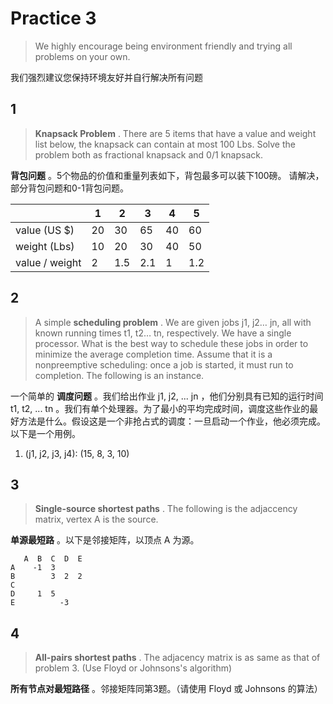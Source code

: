 # Practice 3

> We highly encourage being environment friendly and trying all problems on your own.

我们强烈建议您保持环境友好并自行解决所有问题

## 1

> **Knapsack Problem** . There are 5 items that have a value and weight list below, the knapsack can contain at most 100 Lbs. Solve the problem both as fractional knapsack and 0/1 knapsack.

**背包问题** 。5个物品的价值和重量列表如下，背包最多可以装下100磅。 请解决，部分背包问题和0-1背包问题。

|                | 1    | 2    | 3    | 4    | 5    |
| -------------- | ---- | ---- | ---- | ---- | ---- |
| value (US $)   | 20   | 30   | 65   | 40   | 60   |
| weight (Lbs)   | 10   | 20   | 30   | 40   | 50   |
| value / weight | 2    | 1.5  | 2.1  | 1    | 1.2  |

## 2

> A simple **scheduling problem** . We are given jobs j1, j2… jn, all with known running times t1, t2… tn, respectively. We have a single processor. What is the best way to schedule these jobs in order to minimize the average completion time. Assume that it is a nonpreemptive scheduling: once a job is started, it must run to completion. The following is an instance.

一个简单的 **调度问题** 。我们给出作业 j1, j2, ... jn ，他们分别具有已知的运行时间 t1, t2, ... tn 。我们有单个处理器。为了最小的平均完成时间，调度这些作业的最好方法是什么。假设这是一个非抢占式的调度：一旦启动一个作业，他必须完成。以下是一个用例。

1. (j1, j2, j3, j4): (15, 8, 3, 10)

## 3

> **Single-source shortest paths** . The following is the adjaccency matrix, vertex A is the source.

**单源最短路** 。以下是邻接矩阵，以顶点 A 为源。

```text
   A  B  C  D  E
A    -1  3
B        3  2  2
C
D     1  5
E          -3
```

## 4

> **All-pairs shortest paths** . The adjacency matrix is as same as that of problem 3. (Use Floyd or Johnsons's algorithm)

**所有节点对最短路径** 。邻接矩阵同第3题。（请使用 Floyd 或 Johnsons 的算法）